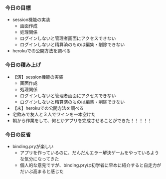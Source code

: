 ### 今日の目標
- session機能の実装
  - 画面作成
  - 処理関係
  - ログインしないと管理者画面にアクセスできない
  - ログインしないと精算済のものは編集・削除できない
- herokuでの公開方法を調べる

### 今日の積み上げ
- 【済】session機能の実装
  - 画面作成
  - 処理関係
  - ログインしないと管理者画面にアクセスできない
  - ログインしないと精算済のものは編集・削除できない
- 【未】herokuでの公開方法を調べる
- 宅飲みで友人と３人でワインを一本空けた
- 朝から作業をして、何とかアプリを完成させることができた！！！！！

### 今日の反省
- binding.pryが楽しい
  - アプリを作っているのに、だんだんエラー解決ゲームをやっているような気分になってきた
  - 個人的な意見ですが、binding.pryは初学者に早めに紹介すると自走力がだいぶ高まると感じた 